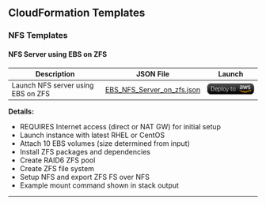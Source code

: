 ## CloudFormation Templates


### NFS Templates

####  NFS Server using EBS on ZFS

Description | JSON File | Launch
----------- | --------- | ------
Launch NFS server using EBS on ZFS | [EBS_NFS_Server_on_zfs.json](https://github.com/awslabs/aws-cfn-control/blob/master/cloudformation/json/EBS_NFS_Server_on_zfs.json) | [![cloudformation-launch-stack](/images/deploy_to_aws.png)](https://console.aws.amazon.com/cloudformation/home?#/stacks/new?stackName=ebs-nfs-server-on-zfs&templateURL=https://s3.amazonaws.com/cfn-control-public/EBS_NFS_Server_on_zfs.json) |

**Details:**
* REQUIRES Internet access (direct or NAT GW) for initial setup
* Launch instance with latest RHEL or CentOS
* Attach 10 EBS volumes (size determined from input)
* Install ZFS packages and dependencies
* Create RAID6 ZFS pool
* Create ZFS file system
* Setup NFS and export ZFS FS over NFS
* Example mount command shown in stack output




---








